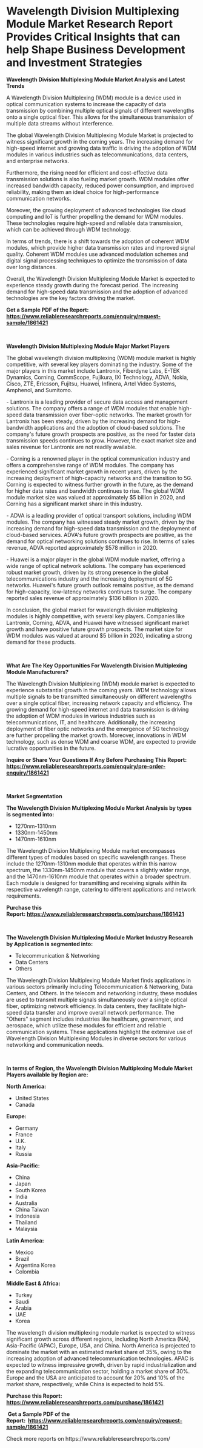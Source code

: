 <p><h1>Wavelength Division Multiplexing Module Market Research Report Provides Critical Insights that can help Shape Business Development and Investment Strategies</h1></p><p><strong>Wavelength Division Multiplexing Module Market Analysis and Latest Trends</strong></p>
<p><p>A Wavelength Division Multiplexing (WDM) module is a device used in optical communication systems to increase the capacity of data transmission by combining multiple optical signals of different wavelengths onto a single optical fiber. This allows for the simultaneous transmission of multiple data streams without interference.</p><p>The global Wavelength Division Multiplexing Module Market is projected to witness significant growth in the coming years. The increasing demand for high-speed internet and growing data traffic is driving the adoption of WDM modules in various industries such as telecommunications, data centers, and enterprise networks.</p><p>Furthermore, the rising need for efficient and cost-effective data transmission solutions is also fueling market growth. WDM modules offer increased bandwidth capacity, reduced power consumption, and improved reliability, making them an ideal choice for high-performance communication networks.</p><p>Moreover, the growing deployment of advanced technologies like cloud computing and IoT is further propelling the demand for WDM modules. These technologies require high-speed and reliable data transmission, which can be achieved through WDM technology.</p><p>In terms of trends, there is a shift towards the adoption of coherent WDM modules, which provide higher data transmission rates and improved signal quality. Coherent WDM modules use advanced modulation schemes and digital signal processing techniques to optimize the transmission of data over long distances.</p><p>Overall, the Wavelength Division Multiplexing Module Market is expected to experience steady growth during the forecast period. The increasing demand for high-speed data transmission and the adoption of advanced technologies are the key factors driving the market.</p></p>
<p><strong>Get a Sample PDF of the Report:&nbsp; <a href="https://www.reliableresearchreports.com/enquiry/request-sample/1861421">https://www.reliableresearchreports.com/enquiry/request-sample/1861421</a></strong></p>
<p>&nbsp;</p>
<p><strong>Wavelength Division Multiplexing Module Major Market Players</strong></p>
<p><p>The global wavelength division multiplexing (WDM) module market is highly competitive, with several key players dominating the industry. Some of the major players in this market include Lantronix, Fiberdyne Labs, E-TEK Dynamics, Corning, CommScope, Fujikura, IXI Technology, ADVA, Nokia, Cisco, ZTE, Ericsson, Fujitsu, Huawei, Infinera, Artel Video Systems, Amphenol, and Sumitomo.</p><p>- Lantronix is a leading provider of secure data access and management solutions. The company offers a range of WDM modules that enable high-speed data transmission over fiber-optic networks. The market growth for Lantronix has been steady, driven by the increasing demand for high-bandwidth applications and the adoption of cloud-based solutions. The company's future growth prospects are positive, as the need for faster data transmission speeds continues to grow. However, the exact market size and sales revenue for Lantronix are not readily available.</p><p>- Corning is a renowned player in the optical communication industry and offers a comprehensive range of WDM modules. The company has experienced significant market growth in recent years, driven by the increasing deployment of high-capacity networks and the transition to 5G. Corning is expected to witness further growth in the future, as the demand for higher data rates and bandwidth continues to rise. The global WDM module market size was valued at approximately $5 billion in 2020, and Corning has a significant market share in this industry.</p><p>- ADVA is a leading provider of optical transport solutions, including WDM modules. The company has witnessed steady market growth, driven by the increasing demand for high-speed data transmission and the deployment of cloud-based services. ADVA's future growth prospects are positive, as the demand for optical networking solutions continues to rise. In terms of sales revenue, ADVA reported approximately $578 million in 2020.</p><p>- Huawei is a major player in the global WDM module market, offering a wide range of optical network solutions. The company has experienced robust market growth, driven by its strong presence in the global telecommunications industry and the increasing deployment of 5G networks. Huawei's future growth outlook remains positive, as the demand for high-capacity, low-latency networks continues to surge. The company reported sales revenue of approximately $136 billion in 2020.</p><p>In conclusion, the global market for wavelength division multiplexing modules is highly competitive, with several key players. Companies like Lantronix, Corning, ADVA, and Huawei have witnessed significant market growth and have positive future growth prospects. The market size for WDM modules was valued at around $5 billion in 2020, indicating a strong demand for these products.</p></p>
<p>&nbsp;</p>
<p><strong>What Are The Key Opportunities For Wavelength Division Multiplexing Module Manufacturers?</strong></p>
<p><p>The Wavelength Division Multiplexing (WDM) module market is expected to experience substantial growth in the coming years. WDM technology allows multiple signals to be transmitted simultaneously on different wavelengths over a single optical fiber, increasing network capacity and efficiency. The growing demand for high-speed internet and data transmission is driving the adoption of WDM modules in various industries such as telecommunications, IT, and healthcare. Additionally, the increasing deployment of fiber optic networks and the emergence of 5G technology are further propelling the market growth. Moreover, innovations in WDM technology, such as dense WDM and coarse WDM, are expected to provide lucrative opportunities in the future.</p></p>
<p><strong>Inquire or Share Your Questions If Any Before Purchasing This Report: <a href="https://www.reliableresearchreports.com/enquiry/pre-order-enquiry/1861421">https://www.reliableresearchreports.com/enquiry/pre-order-enquiry/1861421</a></strong></p>
<p>&nbsp;</p>
<p><strong>Market Segmentation</strong></p>
<p><strong>The Wavelength Division Multiplexing Module Market Analysis by types is segmented into:</strong></p>
<p><ul><li>1270nm-1310nm</li><li>1330nm-1450nm</li><li>1470nm-1610nm</li></ul></p>
<p><p>The Wavelength Division Multiplexing Module market encompasses different types of modules based on specific wavelength ranges. These include the 1270nm-1310nm module that operates within this narrow spectrum, the 1330nm-1450nm module that covers a slightly wider range, and the 1470nm-1610nm module that operates within a broader spectrum. Each module is designed for transmitting and receiving signals within its respective wavelength range, catering to different applications and network requirements.</p></p>
<p><strong>Purchase this Report:&nbsp;<a href="https://www.reliableresearchreports.com/purchase/1861421">https://www.reliableresearchreports.com/purchase/1861421</a></strong></p>
<p>&nbsp;</p>
<p><strong>The Wavelength Division Multiplexing Module Market Industry Research by Application is segmented into:</strong></p>
<p><ul><li>Telecommunication & Networking</li><li>Data Centers</li><li>Others</li></ul></p>
<p><p>The Wavelength Division Multiplexing Module Market finds applications in various sectors primarily including Telecommunication & Networking, Data Centers, and Others. In the telecom and networking industry, these modules are used to transmit multiple signals simultaneously over a single optical fiber, optimizing network efficiency. In data centers, they facilitate high-speed data transfer and improve overall network performance. The "Others" segment includes industries like healthcare, government, and aerospace, which utilize these modules for efficient and reliable communication systems. These applications highlight the extensive use of Wavelength Division Multiplexing Modules in diverse sectors for various networking and communication needs.</p></p>
<p>&nbsp;</p>
<p><strong>In terms of Region, the Wavelength Division Multiplexing Module Market Players available by Region are:</strong></p>
<p>
    <p> <strong> North America: </strong>
        <ul>
            <li>United States</li>
            <li>Canada</li>
        </ul>
        </p> 
    <p> <strong> Europe: </strong>
        <ul>
            <li>Germany</li>
            <li>France</li>
            <li>U.K.</li>
            <li>Italy</li>
            <li>Russia</li>
        </ul>
        </p> 
    <p> <strong> Asia-Pacific: </strong>
        <ul>
            <li>China</li>
            <li>Japan</li>
            <li>South Korea</li>
            <li>India</li>
            <li>Australia</li>
            <li>China Taiwan</li>
            <li>Indonesia</li>
            <li>Thailand</li>
            <li>Malaysia</li>
        </ul>
        </p> 
    <p> <strong> Latin America: </strong>
        <ul>
            <li>Mexico</li>
            <li>Brazil</li>
            <li>Argentina Korea</li>
            <li>Colombia</li>
        </ul>
        </p> 
    <p> <strong> Middle East & Africa: </strong>
        <ul>
            <li>Turkey</li>
            <li>Saudi</li>
            <li>Arabia</li>
            <li>UAE</li>
            <li>Korea</li>
        </ul>
    </p>
    </p>
<p><p>The wavelength division multiplexing module market is expected to witness significant growth across different regions, including North America (NA), Asia-Pacific (APAC), Europe, USA, and China. North America is projected to dominate the market with an estimated market share of 35%, owing to the increasing adoption of advanced telecommunication technologies. APAC is expected to witness impressive growth, driven by rapid industrialization and the expanding telecommunication sector, holding a market share of 30%. Europe and the USA are anticipated to account for 20% and 10% of the market share, respectively, while China is expected to hold 5%.</p></p>
<p><strong>Purchase this Report: <a href="https://www.reliableresearchreports.com/purchase/1861421">https://www.reliableresearchreports.com/purchase/1861421</a></strong></p>
<p>&nbsp;<strong>Get a Sample PDF of the Report:&nbsp;&nbsp;<a href="https://www.reliableresearchreports.com/enquiry/request-sample/1861421">https://www.reliableresearchreports.com/enquiry/request-sample/1861421</a></strong></p>
<p><strong></strong></p>
<p>Check more reports on https://www.reliableresearchreports.com/</p>